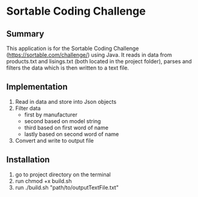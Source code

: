 # Sortable Coding Challenge

## Summary
This application is for the Sortable Coding Challenge (https://sortable.com/challenge/) using Java. It reads in data from products.txt
and lisings.txt (both located in the project folder), parses and filters the data which is then written to a text file. 


## Implementation
1. Read in data and store into Json objects
2. Filter data
    - first by manufacturer
    - second based on model string
    - third based on first word of name
    - lastly based on second word of name
3. Convert and write to output file 


## Installation 

1. go to project directory on the terminal
2. run chmod +x build.sh
3. run ./build.sh "path/to/outputTextFile.txt"
